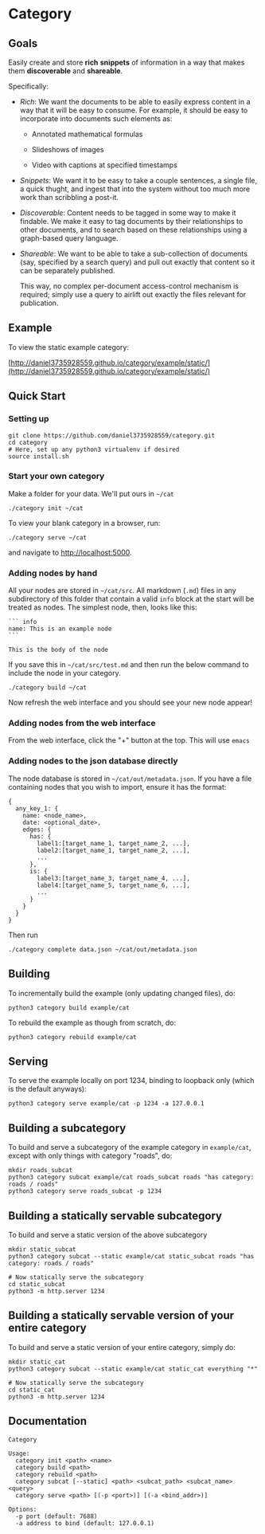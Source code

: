 # Category

## Goals

Easily create and store **rich** **snippets** of information in a way that makes
them **discoverable** and **shareable**.

Specifically: 

* *Rich*: We want the documents to be able to easily express content
  in a way that it will be easy to consume. For example, it should be
  easy to incorporate into documents such elements as: 
  
  * Annotated mathematical formulas
  
  * Slideshows of images
  
  * Video with captions at specified timestamps

* *Snippets*: We want it to be easy to take a couple sentences, a
  single file, a quick thught, and ingest that into the system without
  too much more work than scribbling a post-it.

* *Discoverable*: Content needs to be tagged in some way to make it
  findable. We make it easy to tag documents by their relationships to
  other documents, and to search based on these relationships using a
  graph-based query language.

* *Shareable*: We want to be able to take a sub-collection of
  documents (say, specified by a search query) and pull out exactly
  that content so it can be separately published.
  
  This way, no complex per-document access-control mechanism is
  required; simply use a query to airlift out exactly the files
  relevant for publication.

## Example

To view the static example category: 

[http://daniel3735928559.github.io/category/example/static/](http://daniel3735928559.github.io/category/example/static/)

## Quick Start

### Setting up

```
git clone https://github.com/daniel3735928559/category.git
cd category
# Here, set up any python3 virtualenv if desired
source install.sh
```

### Start your own category

Make a folder for your data. We'll put ours in `~/cat`

```
./category init ~/cat
```

To view your blank category in a browser, run: 

```
./category serve ~/cat
```

and navigate to [http://localhost:5000](http://localhost:5000).

### Adding nodes by hand

All your nodes are stored in `~/cat/src`. All markdown (`.md`) files
in any subdirectory of this folder that contain a valid `info` block
at the start will be treated as nodes. The simplest node, then, looks
like this:

~~~
``` info
name: This is an example node
```

This is the body of the node
~~~

If you save this in `~/cat/src/test.md` and then run the below command
to include the node in your category.

```
./category build ~/cat
```

Now refresh the web interface and you should see your new node appear!

### Adding nodes from the web interface

From the web interface, click the "+" button at the top. This will use
`emacs`

### Adding nodes to the json database directly

The node database is stored in `~/cat/out/metadata.json`. If you have
a file containing nodes that you wish to import, ensure it has the
format:
```
{
  any_key_1: {
    name: <node_name>,
    date: <optional_date>,
	edges: {
	  has: {
	    label1:[target_name_1, target_name_2, ...],
	    label2:[target_name_1, target_name_2, ...],
		...
	  },
	  is: {
	    label3:[target_name_3, target_name_4, ...],
	    label4:[target_name_5, target_name_6, ...],
		...
	  }
	}
  }
}
```

Then run 

```
./category complete data.json ~/cat/out/metadata.json
```

## Building

To incrementally build the example (only updating changed files), do: 

```
python3 category build example/cat
```

To rebuild the example as though from scratch, do: 

```
python3 category rebuild example/cat
```

## Serving

To serve the example locally on port 1234, binding to loopback only
(which is the default anyways): 

```
python3 category serve example/cat -p 1234 -a 127.0.0.1
```

## Building a subcategory

To build and serve a subcategory of the example category in
`example/cat`, except with only things with category "roads", do:

```
mkdir roads_subcat
python3 category subcat example/cat roads_subcat roads "has category: roads / roads"
python3 category serve roads_subcat -p 1234
```

## Building a statically servable subcategory

To build and serve a static version of the above subcategory

```
mkdir static_subcat
python3 category subcat --static example/cat static_subcat roads "has category: roads / roads"

# Now statically serve the subcategory
cd static_subcat
python3 -m http.server 1234
```

## Building a statically servable version of your entire category

To build and serve a static version of your entire category, simply do:

```
mkdir static_cat
python3 category subcat --static example/cat static_cat everything "*"

# Now statically serve the subcategory
cd static_cat
python3 -m http.server 1234
```

## Documentation

```
Category

Usage: 
  category init <path> <name>
  category build <path>
  category rebuild <path>
  category subcat [--static] <path> <subcat_path> <subcat_name> <query>
  category serve <path> [(-p <port>)] [(-a <bind_addr>)]

Options:
  -p port (default: 7688)
  -a address to bind (default: 127.0.0.1)
```
